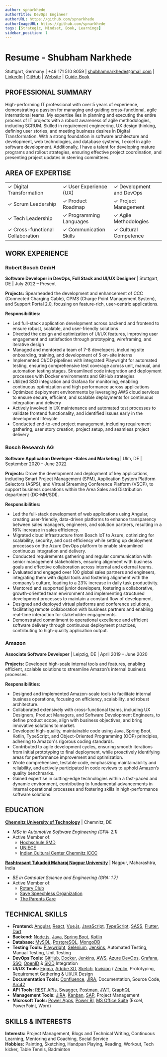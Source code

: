 ```yaml
---
author: spnarkhede
authorTitle: DevOps Engineer
authorURL: https://github.com/spnarkhede
authorImageURL: https://github.com/spnarkhede
tags: [Strategic, Mindset, Book, Learnings]
sidebar_position: 1
--- 
```


# Resume - Shubham Narkhede
Stuttgart, Germany | +49 171 510 8059 | shubhamnarkhede@gmail.com | [LinkedIn](https://www.linkedin.com/in/spnarkhede/) | [GitHub](https://github.com/spnarkhede) | [Website](https://portfolio-insta-one.vercel.app/) | [Guide-Book](https://guide-book.vercel.app/intro)

## PROFESSIONAL SUMMARY
High-performing IT professional with over 5 years of experience, demonstrating a passion for managing and guiding cross-functional, agile international teams. My expertise lies in planning and executing the entire process of IT projects with a robust awareness of agile methodologies, including SCRUM. Skilled in requirement engineering, UX design thinking, defining user stories, and meeting business desires in Digital Transformation. With a strong foundation in software architecture and development, web technologies, and database systems, I excel in agile software development. Additionally, I have a talent for developing mature programs and rollout strategies, ensuring effective project coordination, and presenting project updates in steering committees.

## AREA OF EXPERTISE
<table>
  <tr>
    <td>✓ Digital Transformation</td>
    <td>✓ User Experience (UX)</td>
    <td>✓ Development and DevOps</td>
  </tr>
  <tr>
    <td>✓ Scrum Leadership</td>
    <td>✓ Product Roadmap</td>
    <td>✓ Project Management</td>
  </tr>
  <tr>
    <td>✓ Tech Leadership</td>
    <td>✓ Programming Languages</td>
    <td>✓ Agile Methodologies</td>
  </tr>
  <tr>
    <td>✓ Cross-functional Collaboration</td>
    <td>✓ Communication Skills</td>
    <td>✓ Cultural Competence</td>
  </tr>
</table>

## WORK EXPERIENCE

### Robert Bosch GmbH
**Software Developer in DevOps, Full Stack and UI/UX Designer** | Stuttgart, DE | July 2022 – Present

**Projects:** Spearheaded the development and enhancement of CCC (Connected Charging Cable), CPMS (Charge Point Management System), and Support Portal 2.0, focusing on feature-rich, user-centric applications.

**Responsibilities:**
- Led full-stack application development across backend and frontend to ensure robust, scalable, and user-friendly solutions
- Directed the design and optimization of UI/UX features, improving user engagement and satisfaction through prototyping, wireframing, and iterative design
- Managed and mentored a team of 7-8 developers, including site onboarding, training, and development of 5 on-site interns
- Implemented CI/CD pipelines with integrated Playwright for automated testing, ensuring comprehensive test coverage across unit, manual, and automation testing stages. Streamlined code integration and deployment processes with Docker environments and GitHub strategies
- Utilized SSO integration and Grafana for monitoring, enabling continuous optimization and high performance across applications
- Optimized deployment environments by leveraging AWS cloud services to ensure secure, efficient, and scalable deployments for continuous integration and delivery
- Actively involved in UX maintenance and automated test processes to validate frontend functionality, and identified issues early in the development lifecycle
- Conducted end-to-end project management, including requirement gathering, user story creation, project setup, and seamless project delivery

### Bosch Research AG
**Software Application Developer -Sales and Marketing** | Ulm, DE | September 2020 – June 2022

**Projects:** Drove the development and deployment of key applications, including Smart Project Management (SPM), Application System Platform Selectors (ASPS), and Virtual Streaming Conference Platform (VSCP), to support business operations within the Area Sales and Distribution department (DC-MH/SDI).

**Responsibilities:**
- Led the full-stack development of web applications using Angular, creating user-friendly, data-driven platforms to enhance transparency between sales managers, engineers, and solution partners, resulting in a 16% increase in sales efficiency.
- Migrated cloud infrastructure from Bosch IoT to Azure, optimizing for scalability, security, and cost efficiency while setting up deployment processes on the Azure DevOps platform to enable streamlined continuous integration and delivery.
- Conducted requirements gathering and regular communication with senior management stakeholders, ensuring alignment with business goals and effective collaboration across internal and external teams.
- Evaluated and engaged over 100 global sales partners and engineers, integrating them with digital tools and fostering alignment with the company’s culture, leading to a 23% increase in daily task productivity.
- Mentored and supported junior developers, fostering a collaborative, growth-oriented team environment and implementing structured development processes to maintain a constant flow of development.
- Designed and deployed virtual platforms and conference solutions, facilitating remote collaboration with business partners and enabling real-time interaction for stakeholder engagements.
- Demonstrated commitment to operational excellence and efficient software delivery through continuous deployment practices, contributing to high-quality application output.

### Amazon
**Associate Software Developer** | Leipzig, DE | April 2019 – June 2020

**Projects:** Developed high-scale internal tools and features, enabling efficient, scalable solutions to streamline Amazon’s internal business processes.

**Responsibilities:**
- Designed and implemented Amazon-scale tools to facilitate internal business operations, focusing on efficiency, scalability, and robust architecture.
- Collaborated extensively with cross-functional teams, including UX Designers, Product Managers, and Software Development Engineers, to define product scope, align with business objectives, and bring innovative solutions to market.
- Developed high-quality, maintainable code using Java, Spring Boot, Kotlin, TypeScript, and Object-Oriented Programming (OOP) principles, adhering to Amazon's rigorous coding standards.
- Contributed to agile development cycles, ensuring smooth iterations from initial prototyping to final deployment, while proactively identifying areas for performance improvement and optimization.
- Wrote comprehensive, testable code, emphasizing maintainability and reliability, and actively participated in code reviews to uphold Amazon’s quality benchmarks.
- Gained expertise in cutting-edge technologies within a fast-paced and dynamic environment, contributing to fundamental advancements in internal operational processes and fostering skills in high-performance software solutions.


## EDUCATION
**[Chemnitz University of Technology](https://www.tu-chemnitz.de/index.html.en)** | Chemnitz, DE 
- *MSc in Automotive Software Engineering (GPA: 2.1)*
- Active Member of: 
    - [Hochschule SMD](https://smd-chemnitz.de/pages/de/startseite.php)
    - [UNIECE](https://www.unicef.de/mitmachen/ehrenamtlich-aktiv/-/arbeitsgruppe-chemnitz)
    - [Indian Cultural Center Chemnitz ICCC](https://iccchemnitz.com/)

**[Rashtrasant Tukadoji Maharaj Nagpur University](https://nagpuruniversity.ac.in/)** | Nagpur, Maharashtra, India
- *BE in Computer Science and Engineering (GPA: 1.7)*
- Active Member of: 
    - [Rotary Club](https://www.rotaryclubofnagpur.org/) 
    - [Save Speechless Organization](https://www.facebook.com/SSO15/)
    - [The Parents Care](https://www.theparentscare.com/services)

## TECHNICAL SKILLS
- **Frontend:** [Angular](https://angular.io/), [React](https://react.dev/), [Vue.js](https://vuejs.org/), [JavaScript](https://developer.mozilla.org/en-US/docs/Web/JavaScript), [TypeScript](https://www.typescriptlang.org/), [SASS](https://sass-lang.com/), [Flutter](https://flutter.dev/), [Dart](https://dart.dev/)
- **Backend:** [Node.js](https://nodejs.org/), [Java](https://www.oracle.com/java/), [Spring Boot](https://spring.io/projects/spring-boot), [Kotlin](https://kotlinlang.org/)
- **Database:** [MySQL](https://www.mysql.com/), [PostgreSQL](https://www.postgresql.org/), [MongoDB](https://www.mongodb.com/)
- **Testing Tools:** [Playwright](https://playwright.dev/), [Selenium](https://www.selenium.dev/), [Jenkins](https://www.jenkins.io/), Automated Testing, Manual Testing, Unit Testing
- **DevOps Tools:** [GitHub](https://github.com/), [Docker](https://www.docker.com/), [Jenkins](https://www.jenkins.io/), [AWS](https://aws.amazon.com/), [Azure DevOps](https://azure.microsoft.com/en-us/services/devops/), [Grafana](https://grafana.com/), [SSO](https://auth0.com/docs/authenticate/single-sign-on), [OpenID](https://openid.net/) & [SKID](https://singlekey-id.com/auth/en-us/home) Integration
- **UI/UX Tools:** [Figma](https://www.figma.com/), [Adobe XD](https://www.adobe.com/products/xd.html), [Sketch](https://www.sketch.com/), [Invision](https://www.invisionapp.com/) / [Zeplin](https://zeplin.io/), Prototyping, Requirement Gathering & UI/UX Design
- **Documentation Tools:** [Confluence](https://www.atlassian.com/software/confluence), [JIRA](https://www.atlassian.com/software/jira), Documentation, Source Code, [Arc42](https://arc42.org/)
- **API Tools:** [REST APIs](https://restfulapi.net/), [Swagger](https://swagger.io/), [Postman](https://www.postman.com/), [JWT](https://jwt.io/), [GraphQL](https://graphql.org/)
- **Management Tools:** [JIRA](https://www.atlassian.com/software/jira), [Kanban](https://www.atlassian.com/agile/kanban), [SAP](https://www.sap.com/), Project Management
- **Microsoft Tools:** [Power Apps](https://powerapps.microsoft.com/), [Power BI](https://powerbi.microsoft.com/), [MS Office Suite](https://www.microsoft.com/microsoft-365) (Excel, PowerPoint, Word)

## SKILLS & INTERESTS
**Interests:** Project Management, Blogs and Technical Writing, Continuous Learning, Mentoring and Coaching, Social Service  
**Hobbies:** Painting, Sketching, Handpan Playing, Reading, Workout, Tech kicker, Table Tennis, Badminton